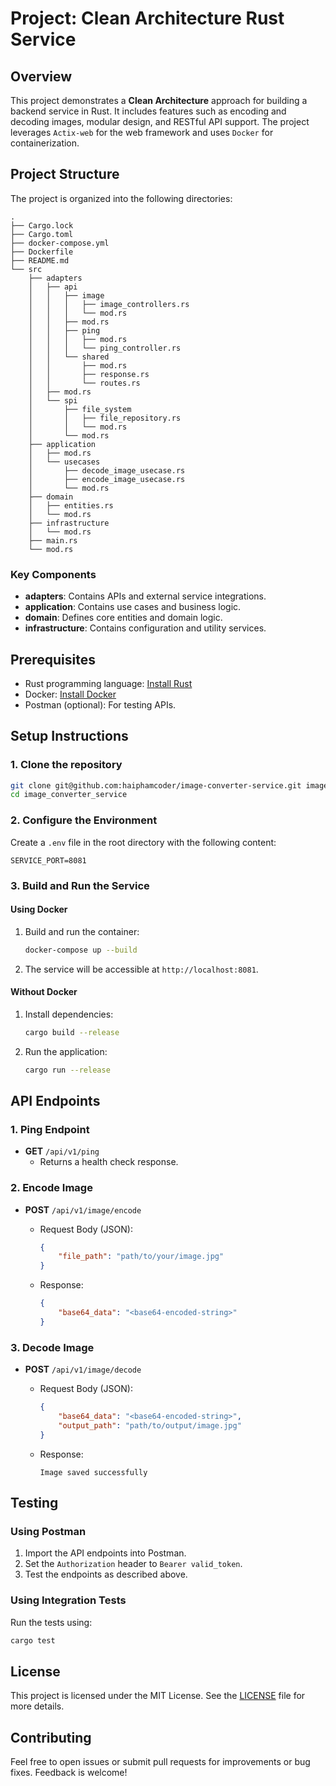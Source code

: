 # Project: Clean Architecture Rust Service

## Overview

This project demonstrates a **Clean Architecture** approach for building a backend service in Rust. It includes features such as encoding and decoding images, modular design, and RESTful API support. The project leverages `Actix-web` for the web framework and uses `Docker` for containerization.

## Project Structure

The project is organized into the following directories:

```text
.
├── Cargo.lock
├── Cargo.toml
├── docker-compose.yml
├── Dockerfile
├── README.md
└── src
    ├── adapters
    │   ├── api
    │   │   ├── image
    │   │   │   ├── image_controllers.rs
    │   │   │   └── mod.rs
    │   │   ├── mod.rs
    │   │   ├── ping
    │   │   │   ├── mod.rs
    │   │   │   └── ping_controller.rs
    │   │   └── shared
    │   │       ├── mod.rs
    │   │       ├── response.rs
    │   │       └── routes.rs
    │   ├── mod.rs
    │   └── spi
    │       ├── file_system
    │       │   ├── file_repository.rs
    │       │   └── mod.rs
    │       └── mod.rs
    ├── application
    │   ├── mod.rs
    │   └── usecases
    │       ├── decode_image_usecase.rs
    │       ├── encode_image_usecase.rs
    │       └── mod.rs
    ├── domain
    │   ├── entities.rs
    │   └── mod.rs
    ├── infrastructure
    │   └── mod.rs
    ├── main.rs
    └── mod.rs
```

### Key Components

- **adapters**: Contains APIs and external service integrations.
- **application**: Contains use cases and business logic.
- **domain**: Defines core entities and domain logic.
- **infrastructure**: Contains configuration and utility services.

## Prerequisites

- Rust programming language: [Install Rust](https://www.rust-lang.org/tools/install)
- Docker: [Install Docker](https://docs.docker.com/get-docker/)
- Postman (optional): For testing APIs.

## Setup Instructions

### 1. Clone the repository

```bash
git clone git@github.com:haiphamcoder/image-converter-service.git image_converter_service
cd image_converter_service
```

### 2. Configure the Environment

Create a `.env` file in the root directory with the following content:

```env
SERVICE_PORT=8081
```

### 3. Build and Run the Service

#### Using Docker

1. Build and run the container:

   ```bash
   docker-compose up --build
   ```

2. The service will be accessible at `http://localhost:8081`.

#### Without Docker

1. Install dependencies:

   ```bash
   cargo build --release
   ```

2. Run the application:

   ```bash
   cargo run --release
   ```

## API Endpoints

### 1. Ping Endpoint

- **GET** `/api/v1/ping`
  - Returns a health check response.

### 2. Encode Image

- **POST** `/api/v1/image/encode`
  - Request Body (JSON):

    ```json
    {
        "file_path": "path/to/your/image.jpg"
    }
    ```

  - Response:

    ```json
    {
        "base64_data": "<base64-encoded-string>"
    }
    ```

### 3. Decode Image

- **POST** `/api/v1/image/decode`
  - Request Body (JSON):

    ```json
    {
        "base64_data": "<base64-encoded-string>",
        "output_path": "path/to/output/image.jpg"
    }
    ```

  - Response:

    ```text
    Image saved successfully
    ```

## Testing

### Using Postman

1. Import the API endpoints into Postman.
2. Set the `Authorization` header to `Bearer valid_token`.
3. Test the endpoints as described above.

### Using Integration Tests

Run the tests using:

```bash
cargo test
```

## License

This project is licensed under the MIT License. See the [LICENSE](./LICENSE) file for more details.

## Contributing

Feel free to open issues or submit pull requests for improvements or bug fixes. Feedback is welcome!
